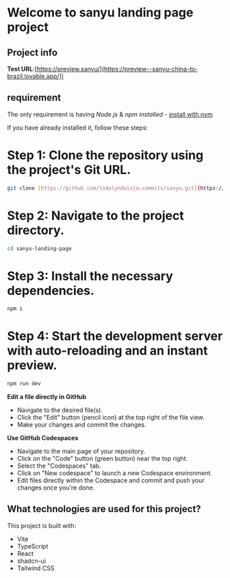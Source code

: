 # Welcome to sanyu landing page project

## Project info

**Test URL**:[https://preview.sanyu/](https://preview--sanyu-china-to-brazil.lovable.app/])

## requirement
The only requirement is having *Node.js* & *npm installed* - [install with nvm](https://github.com/nvm-sh/nvm#installing-and-updating)

If you have already installed it, follow these steps:


# Step 1: Clone the repository using the project's Git URL.
```sh 
git clone [https://github.com/todalyndaloja-commits/sanyu.git](https://github.com/todalyndaloja-commits/sanyu.git)
```
# Step 2: Navigate to the project directory.
```sh
cd sanyu-landing-page
```
# Step 3: Install the necessary dependencies.
```sh
npm i
```
# Step 4: Start the development server with auto-reloading and an instant preview.
```sh
npm run dev
```

**Edit a file directly in GitHub**

- Navigate to the desired file(s).
- Click the "Edit" button (pencil icon) at the top right of the file view.
- Make your changes and commit the changes.

**Use GitHub Codespaces**

- Navigate to the main page of your repository.
- Click on the "Code" button (green button) near the top right.
- Select the "Codespaces" tab.
- Click on "New codespace" to launch a new Codespace environment.
- Edit files directly within the Codespace and commit and push your changes once you're done.

## What technologies are used for this project?

This project is built with:

- Vite
- TypeScript
- React
- shadcn-ui
- Tailwind CSS

